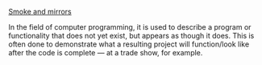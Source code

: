 [Smoke and mirrors](https://en.wikipedia.org/wiki/Smoke_and_mirrors)

In the field of computer programming, it is used to describe a program or functionality that does not yet exist, but appears as though it does. This is often done to demonstrate what a resulting project will function/look like after the code is complete — at a trade show, for example.

